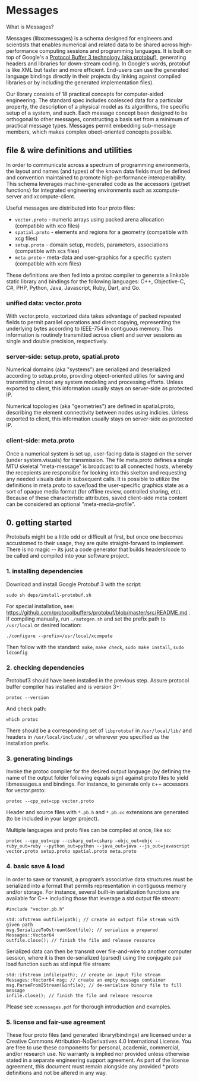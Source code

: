 # Messages

What is Messages? 

Messages (libxcmessages) is a schema designed for engineers and scientists that enables numerical and related data to be shared across high-performance computing sessions and programming languages. It is built on top of Google's a <a href=https://developers.google.com/protocol-buffers/docs/downloads>Protocol Buffer 3 technology (aka protobuf)</a>, generating headers and libraries for down-stream coding. In Google's words, protobuf is like XML but faster and more efficient. End-users can use the generated language bindings directly in their projects (by linking against compiled libraries or by including the generated implementation files).

Our library consists of 18 practical concepts for computer-aided engineering. The standard spec includes coalesced data for a particular property, the description of a physical model as its algorithms, the specific setup of a system, and such. Each message concept been designed to be orthogonal to other messages, constructing a basis set from a minimum of practical message types. Messages permit embedding sub-message members, which makes complex obect-oriented concepts possible. 

## file & wire definitions and utilities

In order to communicate across a spectrum of programming environments, the layout and names (and types) of the known data fields must be defined and convention maintained to promote high-performance interoperability. This schema leverages machine-generated code as the accessors (get/set functions) for integrated engineering environments such as xcompute-server and xcompute-client.

Useful messages are distributed into four proto files:

- `vector.proto` - numeric arrays using packed arena allocation (compatible with xco files)
- `spatial.proto` - elements and regions for a geometry (compatible with xcg files) 
- `setup.proto` - domain setup, models, parameters, associations (compatible with xcs files)  
- `meta.proto` - meta-data and user-graphics for a specific system (compatible with xcm files) 


These definitions are then fed into a protoc compiler to generate a linkable static library and bindings for the following languages: C++, Objective-C, C#, PHP, Python, Java, Javascript, Ruby, Dart, and Go. 

### unified data: vector.proto

With vector.proto, vectorized data takes advantage of packed repeated fields to permit parallel operations and direct copying, representing the underlying bytes according to IEEE-754 in contiguous memory. This information is routinely transmitted across client and server sessions as single and double precision, respectively.

### server-side: setup.proto, spatial.proto

Numerical domains (aka "systems") are serialized and deserialized according to setup.proto, providing object-oriented utilies for saving and transmitting almost any system modeling and processing efforts. Unless exported to client, this information usually stays on server-side as protected IP.

Numerical topologies (aka "geometries") are defined in spatial.proto, describing the element connectivity between nodes using indicies. Unless exported to client, this information usually stays on server-side as protected IP.

### client-side: meta.proto

Once a numerical system is set up, user-facing data is staged on the server (under system.visuals) for transmission. The file meta.proto defines a single MTU skeletal "meta-message" is broadcast to all connected hosts, whereby the recepients are responsible for looking into this skelton and requesting any needed visuals data in subsequent calls. It is possible to utilize the definitions in meta.proto to save/load the user-specific graphics state as a sort of opaque media format (for offline review, controlled sharing, etc). Because of these characteristic attributes, saved client-side meta content can be considered an optional "meta-media-profile".

## 0. getting started

Protobufs might be a little odd or difficult at first, but once one becomes accustomed to their usage, they are quite straight-forward to implement. There is no magic -- its just a code generator that builds headers/code to be called and compiled into your software project.

### 1. installing dependencies

Download and install Google Protobuf 3 with the script:
```
sudo sh deps/install-protobuf.sh
```

For special installation, see: https://github.com/protocolbuffers/protobuf/blob/master/src/README.md
. If compiling manually, run `./autogen.sh`  and set the prefix path to `/usr/local` or desired location: 
```
./configure --prefix=/usr/local/xcompute
```
Then follow with the standard: `make`, `make check`, `sudo make install`, `sudo ldconfig`

### 2. checking dependencies

Protobuf3 should have been installed in the previous step. Assure protocol buffer compiler has installed and is version 3+:
```
protoc --version
```
And check path:
```
which protoc
```
There should be a corresponding set of `libprotobuf` in `/usr/local/lib/` and headers in `/usr/local/include/` , or wherever you specified as the installation prefix.

### 3. generating bindings

Invoke the protoc compiler for the desired output language (by defining the name of the output folder following equals sign) against proto files to yield libmessages.a and bindings. For instance, to generate only c++ accessors for vector.proto:

```
protoc --cpp_out=cpp vector.proto 
```
Header and source files with `*.pb.h` and `*.pb.cc` extensions are generated (to be included in your larger project).

Multiple languages and proto files can be compiled at once, like so:

```
protoc --cpp_out=cpp --csharp_out=csharp –objc_out=objc --ruby_out=ruby --python_out=python --java_out=java --js_out=javascript vector.proto setup.proto spatial.proto meta.proto
```

### 4. basic save & load

In order to save or transmit, a program’s associative data structures must be serialized into a format that permits representation in contiguous memory and/or storage. For instance, several built-in serialization functions are available for C++ including those that leverage a std output file stream:

```#include "vector.pb.h" ```

```
std::ofstream outfile(path); // create an output file stream with given path
msg.SerializeToOstream(&outfile); // serialize a prepared Messages::Vector64
outfile.close(); // finish the file and release resource
```
Serialized data can then be transmit over file-and-wire to another computer session, where it is then de-serialized (parsed) using the conjugate pair load function such as std input file stream:
```
std::ifstream infile(path); // create an input file stream
Messages::Vector64 msg; // create an empty message container
msg.ParseFromIStream(&infile); // de-serialize binary file to fill message
infile.close(); // finish the file and release resource
```
Please see `xcmessages.pdf` for thorough introduction and examples.

### 5. license and fair-use agreement

These four proto files (and generated library/bindings) are licensed under a Creative Commons Attribution-NoDerivatives 4.0 International License. You are free to use these components for personal, academic, commercial, and/or research use. No warranty is implied nor provided unless otherwise stated in a separate engineering support agreement. As part of the license agreement, this document must remain alongside any provided *.proto definitions and not be altered in any way. 
